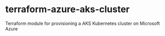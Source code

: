 # terraform-azure-aks-cluster
Terraform module for provisioning a AKS Kubernetes cluster on Microsoft Azure
